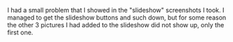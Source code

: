 I had a small problem that I showed in the "slideshow" screenshots I took. I managed to get the slideshow buttons and such down, but for some reason the other 3 pictures I had added to the slideshow did not show up, only the first one.
